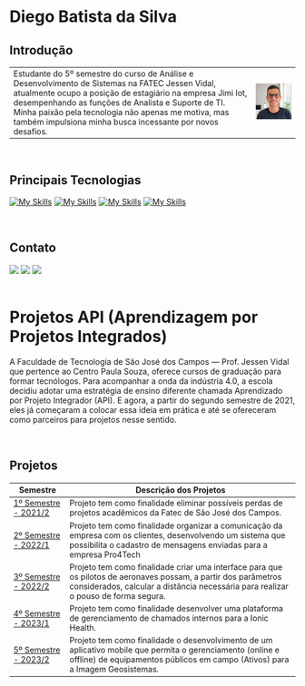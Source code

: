 

<h1>Diego Batista da Silva</h1>

## Introdução
|                                               |                                           |
| -------------------------------------------------- | ----------------------------------------------- |
| Estudante do 5º semestre do curso de Análise e Desenvolvimento de Sistemas na FATEC Jessen Vidal, atualmente ocupo a posição de estagiário na empresa Jimi Iot, desempenhando as funções de Analista e Suporte de TI. Minha paixão pela tecnologia não apenas me motiva, mas também impulsiona minha busca incessante por novos desafios. | ![Imagem](./img/foto.png) |
</br>
<h2>Principais Tecnologias</h2>

[![My Skills](https://skillicons.dev/icons?i=html,css,js,react )](https://skillicons.dev) [![My Skills](https://skillicons.dev/icons?i=nodejs,typescript,py)](https://skillicons.dev)  [![My Skills](https://skillicons.dev/icons?i=mysql,mongo)](https://skillicons.dev) [![My Skills](https://skillicons.dev/icons?i=git,github)](https://skillicons.dev)

</br>


<h2>Contato</h2>
   <a href="https://www.instagram.com/diegobsiilva" target="_blank"><img src="https://img.shields.io/badge/-Instagram-%23E4405F?style=for-the-badge&logo=instagram&logoColor=white" target="_blank"></a>
  <a href = "mailto:diegosilva157890@gmail.com"><img src="https://img.shields.io/badge/-Gmail-%23333?style=for-the-badge&logo=gmail&logoColor=white" target="_blank"></a>
  <a href="https://www.linkedin.com/in/diegobatista1/" target="_blank"><img src="https://img.shields.io/badge/-LinkedIn-%230077B5?style=for-the-badge&logo=linkedin&logoColor=white" target="_blank"></a> 
</br></br>
<h1>Projetos API (Aprendizagem por Projetos Integrados) </h1>
<p>A Faculdade de Tecnologia de São José dos Campos — Prof. Jessen Vidal que pertence ao Centro Paula Souza, oferece cursos de graduação para formar tecnólogos.
Para acompanhar a onda da indústria 4.0, a escola decidiu adotar uma estratégia de ensino diferente chamada Aprendizado por Projeto Integrador (API). E agora, a partir do segundo semestre de 2021, eles já começaram a colocar essa ideia em prática e até se ofereceram como parceiros para projetos nesse sentido.</p>
</br>

## Projetos
| Semestre | Descrição dos Projetos |
|----------|------------------------|
| [1º Semestre - 2021/2 ](https://github.com/diiegobsilva/Portifolio-Diego-Batista-Silva/blob/main/Projetos/projeto1.md) | Projeto tem como finalidade eliminar possíveis perdas de projetos acadêmicos da Fatec de São José dos Campos. |
| [2º Semestre - 2022/1 ](https://github.com/diiegobsilva/Portifolio-Diego-Batista-Silva/blob/main/Projetos/projeto2.md) | Projeto tem como finalidade organizar a comunicação da empresa com os clientes, desenvolvendo um sistema que possibilita o cadastro de mensagens enviadas para a empresa Pro4Tech |
| [3º Semestre - 2022/2 ](https://github.com/diiegobsilva/Portifolio-Diego-Batista-Silva/blob/main/Projetos/projeto3.md) | Projeto tem como finalidade criar uma interface para que os pilotos de aeronaves possam, a partir dos parâmetros considerados, calcular a distância necessária para realizar o pouso de forma segura. |
| [4º Semestre - 2023/1 ](https://github.com/diiegobsilva/Portifolio-Diego-Batista-Silva/blob/main/Projetos/projeto5.md) | Projeto tem como finalidade desenvolver uma plataforma de gerenciamento de chamados internos para a Ionic Health. |
| [5º Semestre - 2023/2 ](https://github.com/diiegobsilva/Portifolio-Diego-Batista-Silva/blob/main/Projetos/projeto4.md) | Projeto tem como finalidade o desenvolvimento de um aplicativo mobile que permita o gerenciamento (online e offline) de equipamentos públicos em campo (Ativos) para a Imagem Geosistemas. |



